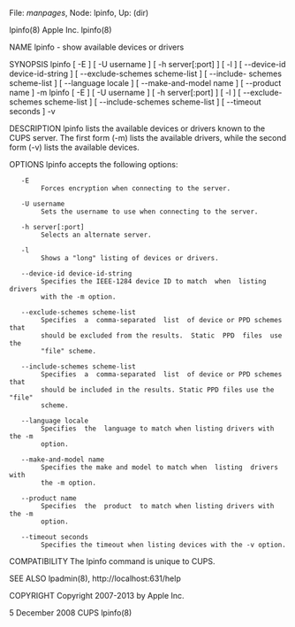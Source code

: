 File: *manpages*,  Node: lpinfo,  Up: (dir)

lpinfo(8)                         Apple Inc.                         lpinfo(8)



NAME
       lpinfo - show available devices or drivers

SYNOPSIS
       lpinfo [ -E ] [ -U username ] [ -h server[:port] ] [ -l ] [ --device-id
       device-id-string ]  [  --exclude-schemes  scheme-list  ]  [  --include-
       schemes scheme-list ] [ --language locale ] [ --make-and-model name ] [
       --product name ] -m
       lpinfo [ -E ] [ -U username ] [ -h server[:port] ] [ -l ] [  --exclude-
       schemes  scheme-list  ]  [  --include-schemes scheme-list ] [ --timeout
       seconds ] -v

DESCRIPTION
       lpinfo lists the available devices or drivers known to the CUPS server.
       The  first form (-m) lists the available drivers, while the second form
       (-v) lists the available devices.

OPTIONS
       lpinfo accepts the following options:

       -E
            Forces encryption when connecting to the server.

       -U username
            Sets the username to use when connecting to the server.

       -h server[:port]
            Selects an alternate server.

       -l
            Shows a "long" listing of devices or drivers.

       --device-id device-id-string
            Specifies the IEEE-1284 device ID to match  when  listing  drivers
            with the -m option.

       --exclude-schemes scheme-list
            Specifies  a  comma-separated  list  of device or PPD schemes that
            should be excluded from the results.  Static  PPD  files  use  the
            "file" scheme.

       --include-schemes scheme-list
            Specifies  a  comma-separated  list  of device or PPD schemes that
            should be included in the results. Static PPD files use the "file"
            scheme.

       --language locale
            Specifies  the  language to match when listing drivers with the -m
            option.

       --make-and-model name
            Specifies the make and model to match when  listing  drivers  with
            the -m option.

       --product name
            Specifies  the  product  to match when listing drivers with the -m
            option.

       --timeout seconds
            Specifies the timeout when listing devices with the -v option.

COMPATIBILITY
       The lpinfo command is unique to CUPS.

SEE ALSO
       lpadmin(8),
       http://localhost:631/help

COPYRIGHT
       Copyright 2007-2013 by Apple Inc.



5 December 2008                      CUPS                            lpinfo(8)
